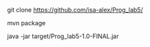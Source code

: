
git clone https://github.com/isa-alex/Prog_lab5/ 

mvn package

java -jar target/Prog_lab5-1.0-FINAL.jar
